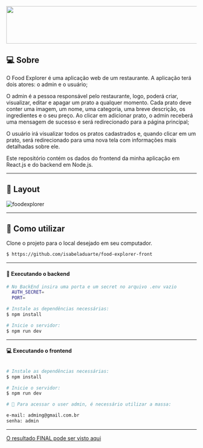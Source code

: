 <p align="center">
  <img width="550" height="99" src="https://user-images.githubusercontent.com/106932234/204160165-1936c0db-539f-4a11-bf5e-1f3d3f789896.png">
</p>

## 💻 Sobre
O Food Explorer é uma aplicação web de um restaurante. A aplicação terá dois atores: o admin e o usuário;

O admin é a pessoa responsável pelo restaurante, logo, poderá criar, visualizar, editar e apagar um prato a qualquer momento. Cada prato deve conter uma imagem, um nome, uma categoria, uma breve descrição, os ingredientes e o seu preço. Ao clicar em adicionar prato, o admin receberá uma mensagem de sucesso e será redirecionado para a página principal;

O usuário irá visualizar todos os pratos cadastrados e, quando clicar em um prato, será redirecionado para uma nova tela com informações mais detalhadas sobre ele.

Este repositório contém os dados do frontend da minha aplicação em React.js e do backend em Node.js.

___

## 🎨 Layout

![foodexplorer](./src/assets/cover.svg)

___

## 🚀 Como utilizar

Clone o projeto para o local desejado em seu computador.

```bash
$ https://github.com/isabeladuarte/food-explorer-front
```
___

#### 🚧 Executando o backend
```bash
# No BackEnd insira uma porta e um secret no arquivo .env vazio
  AUTH_SECRET=
  PORT=

# Instale as dependências necessárias:
$ npm install

# Inicie o servidor:
$ npm run dev
```
___

#### 💻 Executando o frontend
```bash

# Instale as dependências necessárias:
$ npm install

# Inicie o servidor:
$ npm run dev

# 🔑 Para acessar o user admin, é necessário utilizar a massa:

e-mail: adming@gmail.com.br
senha: admin
```
___

[O resultado FINAL pode ser visto aqui](https://food-explorer-9137.netlify.app/)